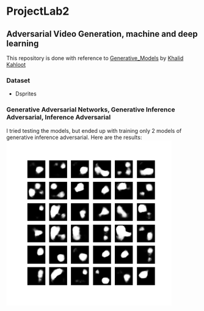 # ProjectLab2
## Adversarial Video Generation, machine and deep learning
This repository is done with reference to [Generative_Models](https://github.com/kkahloots/Generative_Models) by [Khalid Kahloot](https://github.com/kkahloots/)

### Dataset
* Dsprites
### Generative Adversarial Networks, Generative Inference Adversarial, Inference Adversarial

I tried testing the models, but ended up with training only 2 models of generative inference adversarial. Here are the results: 
![GitHub Logo](/images/1.png)
